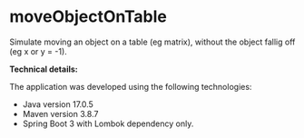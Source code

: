 # moveObjectOnTable
Simulate moving an object on a table (eg matrix), without the object fallig off (eg x or y = -1).

**Technical details:**

The application was developed using the following technologies:
- Java version 17.0.5
- Maven version 3.8.7
- Spring Boot 3 with Lombok dependency only.
